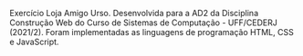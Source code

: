 Exercício Loja Amigo Urso.
Desenvolvida para a AD2 da Disciplina Construção Web do Curso de Sistemas de Computação - UFF/CEDERJ (2021/2).
Foram implementadas as linguagens de programação HTML, CSS e JavaScript.
